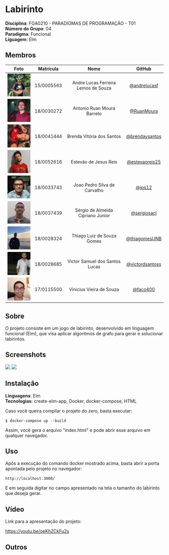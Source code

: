 # Labirinto

**Disciplina**: FGA0210 - PARADIGMAS DE PROGRAMAÇÃO - T01 <br>
**Número do Grupo**: 04<br>
**Paradigma**: Funcional<br>
**Liguagem**: Elm


## Membros

| Foto | Matrícula | Nome | GitHub |
|:--:|:--:|:--:|:--:|
| <img src="./images/members/andre.jpg" width="100">| 15/0005563 | Andre Lucas Ferreira Lemos de Souza | [@andrelucasf](https://github.com/andrelucasf) 
| <img src="./images/members/ruan.jpg" width="100">| 18/0030272 | Antonio Ruan Moura Barreto | [@RuanMoura](https://github.com/RuanMoura) 
| <img src="./images/members/brenda.jpg" width="100">| 18/0041444 | Brenda Vitória dos Santos | [@brendavsantos](https://github.com/brendavsantos)
| <img src="./images/members/estevao.jpg" width="100">| 18/0052616 | Estevão de Jesus Reis | [@estevaoreis25](https://github.com/estevaoreis25)
| <img src="./images/members/joao.jpg" width="100">| 18/0033743 | Joao Pedro Silva de Carvalho | [@jps12](https://github.com/jps12) 
| <img src="./images/members/sergio.jpg" width="100">| 18/0037439 | Sérgio de Almeida Cipriano Junior | [@sergiosacj](https://github.com/sergiosacj) 
| <img src="./images/members/thiago.jpg" width="100">| 18/0028324 | Thiago Luiz de Souza Gomes| [@thiagomesUNB](https://github.com/thiagomesUNB) 
| <img src="./images/members/victor.jpg" width="100">| 18/0028685 | Victor Samuel dos Santos Lucas| [@victordsantoss](https://github.com/victordsantoss) 
| <img src="./images/members/vini.jpg" width="100">| 17/0115500 | Vinicius Vieira de Souza | [@faco400](https://github.com/faco400) 

## Sobre 
O projeto consiste em um jogo de labirinto, desenvolvido em linguagem funcional (Elm), que visa aplicar algoritmos de grafo para gerar e solucionar labirintos.

## Screenshots
<img src="https://media.discordapp.net/attachments/825425258437541938/942939887387148338/unknown.png?width=976&height=475" width="700">

<img src="https://media.discordapp.net/attachments/825425258437541938/942940857454178385/unknown.png?width=982&height=475" width="700">

## Instalação 
**Linguagens**: Elm<br>
**Tecnologias**: create-elm-app, Docker, docker-compose, HTML<br>

Caso você queira compilar o projeto do zero, basta executar:
```
$ docker-compose up --build
```

Assim, você gera o arquivo "index.html" e pode abrir esse arquivo em qualquer navegador.

## Uso 

Após a execução do comando docker mostrado acima, basta abrir a porta apontada pelo projeto no navegador:
```
http://localhost:3000/
```
E em seguida digitar no campo apresentado na tela o tamanho do labirinto que deseja gerar.

## Vídeo
Link para a apresentação do projeto:

https://youtu.be/oeKhZCkFu2s

## Outros 

